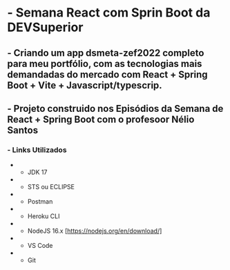 
# - Semana React com Sprin Boot da DEVSuperior

## - Criando um app dsmeta-zef2022 completo para meu portfólio, com as tecnologias mais demandadas do mercado com React + Spring Boot + Vite + Javascript/typescrip.

## - Projeto construido nos Episódios da Semana de React + Spring Boot com o profesoor Nélio Santos 

### - Links Utilizados 

* - JDK 17
* - STS ou ECLIPSE 
* - Postman
* - Heroku CLI
* - NodeJS 16.x [https://nodejs.org/en/download/]
* - VS Code
* - Git
